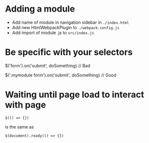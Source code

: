 # Adding a module

- Add name of module in navigation sidebar in `./index.html`
- Add new HtmlWebpackPlugin to `./webpack.config.js`
- Add import of module .js to `src/index.js`

# Be specific with your selectors

$('form').on('submit', doSomething) // Bad

$('.mymodule form').on('submit', doSomething) // Good

# Waiting until page load to interact with page

`$(() => {})`

is the same as

`$(document).ready(() => {})`
